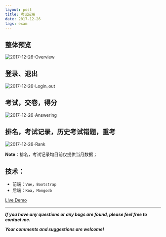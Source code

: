 ```yaml
---
layout: post
title: 考试应用
date: 2017-12-26
tags: exam
---
```


## 整体预览

![2017-12-26-Overview](https://github.com/heartsuit/heartsuit.github.io/raw/master/pictures/2017-12-26-Overview.gif)


## 登录、退出

![2017-12-26-Login_out](https://github.com/heartsuit/heartsuit.github.io/raw/master/pictures/2017-12-26-Login_out.gif)

## 考试，交卷，得分

![2017-12-26-Answering](https://github.com/heartsuit/heartsuit.github.io/raw/master/pictures/2017-12-26-Answering.gif)

## 排名，考试记录，历史考试错题，重考

![2017-12-26-Rank](https://github.com/heartsuit/heartsuit.github.io/raw/master/pictures/2017-12-26-Rank.gif)

**Note**：排名，考试记录均目前仅提供当月数据；


## 技术：
- 前端：`Vue`，`Bootstrap`
- 后端：`Koa`，`Mongodb`


[Live Demo](http://101.132.130.218:8883)



---
***If you have any questions or any bugs are found, please feel free to contact me.***

***Your comments and suggestions are welcome!***